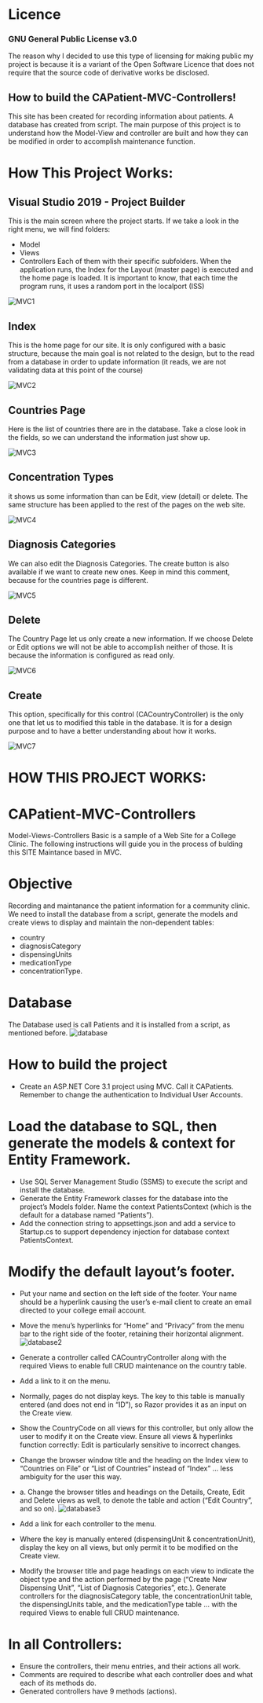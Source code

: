 # Licence
### GNU General Public License v3.0
The reason why I decided to use this type of licensing for making public my project is because it is a variant of the Open Software Licence that does not require that the source code of derivative works be disclosed.

## How to build the CAPatient-MVC-Controllers!
This site has been created for recording information about patients. A database has created from script.
The main purpose of this project is to understand how the Model-View and controller are built and how they can be modified in order to accomplish maintenance function.

# How This Project Works:

## Visual Studio 2019 - Project Builder
This is the main screen where the project starts. If we take a look in the right menu, we will find folders:
* Model
* Views
* Controllers
Each of them with their specific subfolders. When the application runs, the Index for the Layout (master page) is executed and the home page is loaded. It is important to know, that each time the program runs, it uses a random port in the localport (ISS)

![MVC1](https://user-images.githubusercontent.com/106482588/170911754-39ff579e-dffa-465b-b319-4974a02359b0.JPG)

## Index
This is the home page for our site. It is only configured with a basic structure, because the main goal is not related to the design, but to the read from a database in order to update information (it reads, we are not validating data at this point of the course)

![MVC2](https://user-images.githubusercontent.com/106482588/170911777-fbe00dfb-6944-4ef3-a8f9-dba91ea5fbd8.JPG)

## Countries Page
Here is the list of countries there are in the database. Take a close look in the fields, so we can understand the information just show up.

![MVC3](https://user-images.githubusercontent.com/106482588/170911788-8bbd3ed8-1248-4c59-bc02-e85c89454147.JPG)

## Concentration Types

it shows us some information than can be Edit, view (detail) or delete. The same structure has been applied to the rest of the pages on the web site.

![MVC4](https://user-images.githubusercontent.com/106482588/170911819-08600e91-dcbe-4132-8600-3832c511ba7e.JPG)

## Diagnosis Categories

We can also edit the Diagnosis Categories. The create button is also available if we want to create new ones.
Keep in mind this comment, because for the countries page is different.

![MVC5](https://user-images.githubusercontent.com/106482588/170911828-868d46a0-a02a-463a-97c4-fa4d4c66e866.JPG)

## Delete

The Country Page let us only create a new information. If we choose Delete or Edit options we will not be able to accomplish neither of those. It is because the information is configured as read only.

![MVC6](https://user-images.githubusercontent.com/106482588/170911834-c02d2700-6315-4773-bbcd-2ee133187f1a.JPG)

## Create
This option, specifically for this control (CACountryController) is the only one that let us to modified this table in the database. It is for a design purpose and to have a better understanding about how it works.

![MVC7](https://user-images.githubusercontent.com/106482588/170911845-9b361077-59f1-40bf-afc5-026ea5dc66c1.JPG)







# HOW THIS PROJECT WORKS:

# CAPatient-MVC-Controllers
Model-Views-Controllers Basic is a sample of a Web Site for a College Clinic. The following instructions will guide you in the process of bulding this SITE Maintance based in MVC.
# Objective
Recording and maintanance the patient information for a community clinic.
We need to install the database from a script, generate the models and create views to display and maintain the non-dependent tables:
* country
* diagnosisCategory
* dispensingUnits
* medicationType
* concentrationType.
# Database
The Database used is call Patients and it is installed from a script, as mentioned before.
![database](https://user-images.githubusercontent.com/106482588/170906819-fe5c65e9-3781-4618-9034-32ed49fd53aa.jpg)

# How to build the project
* Create an ASP.NET Core 3.1 project using MVC.  Call it CAPatients.  
  Remember to change the authentication to Individual User Accounts.
# Load the database to SQL, then generate the models & context for Entity Framework.
* Use SQL Server Management Studio (SSMS) to execute the script and install the database.
* Generate the Entity Framework classes for the database into the project’s Models folder.  Name the context PatientsContext (which is the default for a database named “Patients”).
* Add the connection string to appsettings.json and add a service to Startup.cs to support dependency injection for database context PatientsContext.
# Modify the default layout’s footer.
* Put your name and section on the left side of the footer.  Your name should be a hyperlink causing the user’s e-mail client to create an email directed to your college email account.
* Move the menu’s hyperlinks for “Home” and “Privacy” from the menu bar to the right side of the footer, retaining their horizontal alignment.
![database2](https://user-images.githubusercontent.com/106482588/170906838-fcc0da2d-6e21-4bd3-838f-bc2837b6ba17.jpg)

* Generate a controller called CACountryController along with the required Views to enable full CRUD maintenance on the country table.  
* Add a link to it on the menu.
* Normally, pages do not display keys.  The key to this table is manually entered (and does not end in “ID”), so Razor provides it as an input on the Create view.
* Show the CountryCode on all views for this controller, but only allow the user to modify it on the Create view.  Ensure all views & hyperlinks function correctly: Edit is particularly sensitive to incorrect changes.
* Change the browser window title and the heading on the Index view to “Countries on File” or “List of Countries” instead of “Index” … less ambiguity for the user this way.
* a.	Change the browser titles and headings on the Details, Create, Edit and Delete views as well, to denote the table and action (“Edit Country”, and so on).
![database3](https://user-images.githubusercontent.com/106482588/170906871-b064b248-1653-44aa-8534-a9358260c34e.jpg)

* Add a link for each controller to the menu.  
* Where the key is manually entered (dispensingUnit & concentrationUnit), display the key on all views, but only permit it to be modified on the Create view.
* Modify the browser title and page headings on each view to indicate the object type and the action performed by the page (“Create New Dispensing Unit”, “List of Diagnosis Categories”, etc.).  Generate controllers for the diagnosisCategory table, the concentrationUnit table, the dispensingUnits table, and the medicationType table … with the required Views to enable full CRUD maintenance.  
# In all Controllers:
* Ensure the controllers, their menu entries, and their actions all work.
* Comments are required to describe what each controller does and what each of its methods do.  
* Generated controllers have 9 methods (actions).  
